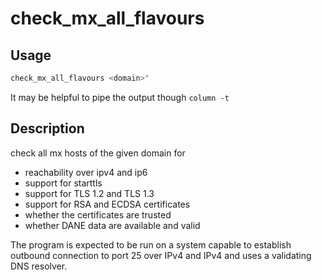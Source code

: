 # check_mx_all_flavours

## Usage

```sh
check_mx_all_flavours <domain>"
```

It may be helpful to pipe the output though `column -t`

## Description

check all mx hosts of the given domain for

* reachability over ipv4 and ip6
* support for starttls
* support for TLS 1.2 and TLS 1.3
* support for RSA and ECDSA certificates
* whether the certificates are trusted
* whether DANE data are available and valid

The program is expected to be run on a system capable to establish
outbound connection to port 25 over IPv4 and IPv4 and uses a validating
DNS resolver.
